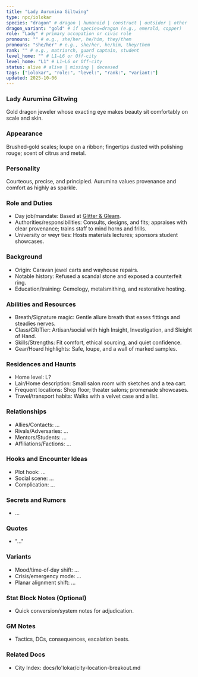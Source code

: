 ```yaml
---
title: "Lady Aurumina Giltwing"
type: npc/iolokar
species: "dragon" # dragon | humanoid | construct | outsider | other
dragon_variant: "gold" # if species=dragon (e.g., emerald, copper)
role: "Lady" # primary occupation or civic role
pronouns: "" # e.g., she/her, he/him, they/them
pronouns: "she/her" # e.g., she/her, he/him, they/them
rank: "" # e.g., matriarch, guard captain, student
level_home: "" # L1–L6 or Off‑city
level_home: "L1" # L1–L6 or Off‑city
status: alive # alive | missing | deceased
tags: ["iolokar", "role:", "level:", "rank:", "variant:"]
updated: 2025-10-06
---
```

### Lady Aurumina Giltwing

Gold dragon jeweler whose exacting eye makes beauty sit comfortably on scale and skin.

### Appearance

Brushed‑gold scales; loupe on a ribbon; fingertips dusted with polishing rouge; scent of citrus and metal.

### Personality

Courteous, precise, and principled. Aurumina values provenance and comfort as highly as sparkle.

### Role and Duties

- Day job/mandate: Based at [Glitter & Gleam](docs/Io'lokar/Locations/glitter-and-gleam.md).
- Authorities/responsibilities: Consults, designs, and fits; appraises with clear provenance; trains staff to mind horns and frills.
- University or weyr ties: Hosts materials lectures; sponsors student showcases.

### Background

- Origin: Caravan jewel carts and wayhouse repairs.
- Notable history: Refused a scandal stone and exposed a counterfeit ring.
- Education/training: Gemology, metalsmithing, and restorative hosting.

### Abilities and Resources

- Breath/Signature magic: Gentle allure breath that eases fittings and steadies nerves.
- Class/CR/Tier: Artisan/social with high Insight, Investigation, and Sleight of Hand.
- Skills/Strengths: Fit comfort, ethical sourcing, and quiet confidence.
- Gear/Hoard highlights: Safe, loupe, and a wall of marked samples.

### Residences and Haunts

- Home level: L?
- Lair/Home description: Small salon room with sketches and a tea cart.
- Frequent locations: Shop floor; theater salons; promenade showcases.
- Travel/transport habits: Walks with a velvet case and a list.

### Relationships

- Allies/Contacts: ...
- Rivals/Adversaries: ...
- Mentors/Students: ...
- Affiliations/Factions: ...

### Hooks and Encounter Ideas

- Plot hook: ...
- Social scene: ...
- Complication: ...

### Secrets and Rumors

- ...

### Quotes

- "..."

### Variants

- Mood/time‑of‑day shift: ...
- Crisis/emergency mode: ...
- Planar alignment shift: ...

### Stat Block Notes (Optional)

- Quick conversion/system notes for adjudication.

### GM Notes

- Tactics, DCs, consequences, escalation beats.

### Related Docs

- City Index: docs/Io'lokar/city-location-breakout.md
